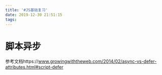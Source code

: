 ```yaml
---
title: '#JS基础复习'
date: 2019-12-30 21:51:15
tags:
---
```


# 脚本异步

参考文档https://www.growingwiththeweb.com/2014/02/async-vs-defer-attributes.html#script-defer

